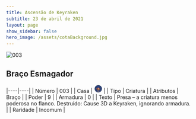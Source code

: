 ```yaml
---
title: Ascensão de Keyraken
subtitle: 23 de abril de 2021
layout: page
show_sidebar: false
hero_image: /assets/cotaBackground.jpg
---
```


![003](https://cards-keyforge.s3.eu-north-1.amazonaws.com/media/pt/rotk/003.png)

## Braço Esmagador

|----|----|
| Número | 003 |
| Casa | ![Keyraken](https://raw.githubusercontent.com/cardsofkeyforge/cardsofkeyforge.github.io/master/rotk/keyraken.png "Keyraken") |
| Tipo | Criatura |
| Atributos | Braço |
| Poder | 9 |
| Armadura | 0 |
| Texto | Presa – a criatura menos poderosa no flanco. Destruído: Cause 3D a Keyraken, ignorando armadura. |
| Raridade | Incomum |
